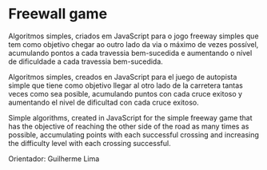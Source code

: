 # Freewall game

Algoritmos simples, criados em JavaScript para o jogo freeway simples que tem como objetivo chegar ao outro lado da via o máximo de vezes possível, acumulando pontos a cada travessia bem-sucedida e aumentando o nível de dificuldade a cada travessia bem-sucedida.

Algoritmos simples, creados en JavaScript para el juego de autopista simple que tiene como objetivo llegar al otro lado de la carretera tantas veces como sea posible, acumulando puntos con cada cruce exitoso y aumentando el nivel de dificultad con cada cruce exitoso.

Simple algorithms, created in JavaScript for the simple freeway game that has the objective of reaching the other side of the road as many times as possible, accumulating points with each successful crossing and increasing the difficulty level with each crossing successful.

Orientador: Guilherme Lima
